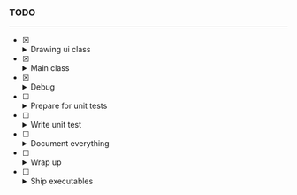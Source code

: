 ### TODO

---

- [x] <details><summary>Drawing ui class</summary>This class will handle the direct operation of writing to std::cout.</details>
- [x] <details><summary>Main class</summary>A new class where the main loop will run, this should not have to deal with "low level" stuff, like opening files, and managing objects, or outputting directly to std::cout, those should be abstracted away.</details>
- [x] <details><summary>Debug</summary>Since the code has never been fully tested, nor even compiled, this will take a while.</details>
- [ ] <details><summary>Prepare for unit tests</summary>Search for and download a possible unit test library, that actually works.</details>
- [ ] <details><summary>Write unit test</summary>Where ever possible of course, im not expecting to write unit tests, for data and parsefile.</details>
- [ ] <details><summary>Document everything</summary>Write documentation about the finished product, this should include docs about the code, usage, dependencies and possible bugs, that yet materialise, but can occur with time.</details>
- [ ] <details><summary>Wrap up</summary>The finish line, clean up the codebase, clarify comments in code, as well as, thoroughly look through the documentation, developer or otherwise.</details>
- [ ] <details><summary>Ship executables</summary>Precompile executables for distribution.</details>
